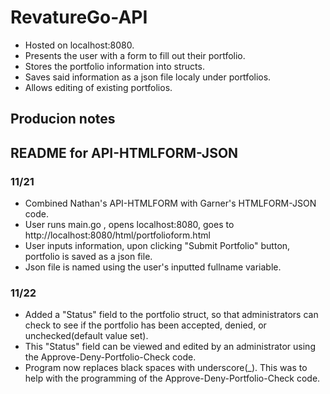RevatureGo-API
========

- Hosted on localhost:8080.
- Presents the user with a form to fill out their portfolio.
- Stores the portfolio information into structs.
- Saves said information as a json file localy under portfolios.
- Allows editing of existing portfolios.





Producion notes
--------

## README for API-HTMLFORM-JSON
### 11/21
- Combined Nathan's API-HTMLFORM with Garner's HTMLFORM-JSON code. 
- User runs main.go , opens localhost:8080, goes to http://localhost:8080/html/portfolioform.html
- User inputs information, upon clicking "Submit Portfolio" button, portfolio is saved as a json file.
- Json file is named using the user's inputted fullname variable.

### 11/22
- Added a "Status" field to the portfolio struct, so that administrators can check to see if the portfolio
    has been accepted, denied, or unchecked(default value set).
- This "Status" field can be viewed and edited by an administrator using the Approve-Deny-Portfolio-Check code. 
- Program now replaces black spaces with underscore(_). This was to help with the programming of the Approve-Deny-Portfolio-Check code. 
